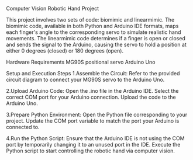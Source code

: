 Computer Vision Robotic Hand Project

This project involves two sets of code: biomimic and linearmimic. The biomimic code, available in both Python and Arduino IDE formats, maps each finger's angle to the corresponding servo to simulate realistic hand movements. The linearmimic code determines if a finger is open or closed and sends the signal to the Arduino, causing the servo to hold a position at either 0 degrees (closed) or 180 degrees (open).


Hardware Requirements
MG90S positional servo
Arduino Uno

Setup and Execution Steps
1.Assemble the Circuit:
Refer to the provided circuit diagram to connect your MG90S servo to the Arduino Uno.

2.Upload Arduino Code:
Open the .ino file in the Arduino IDE.
Select the correct COM port for your Arduino connection.
Upload the code to the Arduino Uno.

3.Prepare Python Environment:
Open the Python file corresponding to your project.
Update the COM port variable to match the port your Arduino is connected to.

4.Run the Python Script:
Ensure that the Arduino IDE is not using the COM port by temporarily changing it to an unused port in the IDE.
Execute the Python script to start controlling the robotic hand via computer vision.
